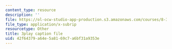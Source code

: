 ```yaml
---
content_type: resource
description: ''
file: https://ol-ocw-studio-app-production.s3.amazonaws.com/courses/8-334-statistical-mechanics-ii-statistical-physics-of-fields-spring-2014/42f64379a64e5a8169c7a6bf31a9353e_y7sIuqgADgc.srt
file_type: application/x-subrip
resourcetype: Other
title: 3play caption file
uid: 42f64379-a64e-5a81-69c7-a6bf31a9353e
---
```

